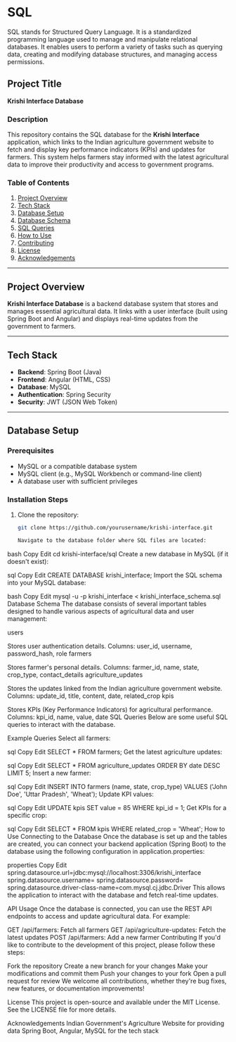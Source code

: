 # SQL
SQL stands for Structured Query Language. It is a standardized programming language used to manage and manipulate relational databases. It enables users to perform a variety of tasks such as querying data, creating and modifying database structures, and managing access permissions.
## Project Title
**Krishi Interface Database**

### Description
This repository contains the SQL database for the **Krishi Interface** application, which links to the Indian agriculture government website to fetch and display key performance indicators (KPIs) and updates for farmers. This system helps farmers stay informed with the latest agricultural data to improve their productivity and access to government programs.

### Table of Contents
1. [Project Overview](#project-overview)
2. [Tech Stack](#tech-stack)
3. [Database Setup](#database-setup)
4. [Database Schema](#database-schema)
5. [SQL Queries](#sql-queries)
6. [How to Use](#how-to-use)
7. [Contributing](#contributing)
8. [License](#license)
9. [Acknowledgements](#acknowledgements)

---

## Project Overview

**Krishi Interface Database** is a backend database system that stores and manages essential agricultural data. It links with a user interface (built using Spring Boot and Angular) and displays real-time updates from the government to farmers.

---

## Tech Stack

- **Backend**: Spring Boot (Java)
- **Frontend**: Angular (HTML, CSS)
- **Database**: MySQL
- **Authentication**: Spring Security
- **Security**: JWT (JSON Web Token)

---

## Database Setup

### Prerequisites
- MySQL or a compatible database system
- MySQL client (e.g., MySQL Workbench or command-line client)
- A database user with sufficient privileges

### Installation Steps

1. Clone the repository:
   ```bash
   git clone https://github.com/yourusername/krishi-interface.git

   Navigate to the database folder where SQL files are located:

bash
Copy
Edit
cd krishi-interface/sql
Create a new database in MySQL (if it doesn't exist):

sql
Copy
Edit
CREATE DATABASE krishi_interface;
Import the SQL schema into your MySQL database:

bash
Copy
Edit
mysql -u <username> -p krishi_interface < krishi_interface_schema.sql
Database Schema
The database consists of several important tables designed to handle various aspects of agricultural data and user management:

users

Stores user authentication details.
Columns: user_id, username, password_hash, role
farmers

Stores farmer's personal details.
Columns: farmer_id, name, state, crop_type, contact_details
agriculture_updates

Stores the updates linked from the Indian agriculture government website.
Columns: update_id, title, content, date, related_crop
kpis

Stores KPIs (Key Performance Indicators) for agricultural performance.
Columns: kpi_id, name, value, date
SQL Queries
Below are some useful SQL queries to interact with the database.

Example Queries
Select all farmers:

sql
Copy
Edit
SELECT * FROM farmers;
Get the latest agriculture updates:

sql
Copy
Edit
SELECT * FROM agriculture_updates ORDER BY date DESC LIMIT 5;
Insert a new farmer:

sql
Copy
Edit
INSERT INTO farmers (name, state, crop_type) 
VALUES ('John Doe', 'Uttar Pradesh', 'Wheat');
Update KPI values:

sql
Copy
Edit
UPDATE kpis 
SET value = 85 
WHERE kpi_id = 1;
Get KPIs for a specific crop:

sql
Copy
Edit
SELECT * FROM kpis WHERE related_crop = 'Wheat';
How to Use
Connecting to the Database
Once the database is set up and the tables are created, you can connect your backend application (Spring Boot) to the database using the following configuration in application.properties:

properties
Copy
Edit
spring.datasource.url=jdbc:mysql://localhost:3306/krishi_interface
spring.datasource.username=<your-username>
spring.datasource.password=<your-password>
spring.datasource.driver-class-name=com.mysql.cj.jdbc.Driver
This allows the application to interact with the database and fetch real-time updates.

API Usage
Once the database is connected, you can use the REST API endpoints to access and update agricultural data. For example:

GET /api/farmers: Fetch all farmers
GET /api/agriculture-updates: Fetch the latest updates
POST /api/farmers: Add a new farmer
Contributing
If you'd like to contribute to the development of this project, please follow these steps:

Fork the repository
Create a new branch for your changes
Make your modifications and commit them
Push your changes to your fork
Open a pull request for review
We welcome all contributions, whether they're bug fixes, new features, or documentation improvements!

License
This project is open-source and available under the MIT License. See the LICENSE file for more details.

Acknowledgements
Indian Government's Agriculture Website for providing data
Spring Boot, Angular, MySQL for the tech stack

